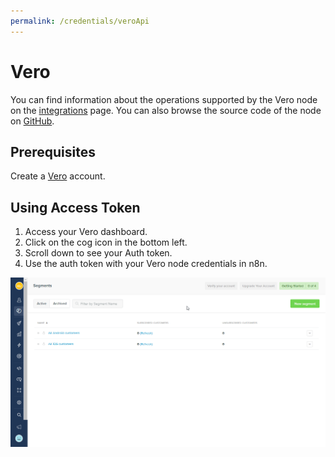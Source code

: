 ```yaml
---
permalink: /credentials/veroApi
---
```


# Vero

You can find information about the operations supported by the Vero node on the [integrations](https://n8n.io/integrations/n8n-nodes-base.vero) page. You can also browse the source code of the node on [GitHub](https://github.com/n8n-io/n8n/tree/master/packages/nodes-base/nodes/Vero).

## Prerequisites

Create a [Vero](https://getvero.com/) account.

## Using Access Token

1. Access your Vero dashboard.
2. Click on the cog icon in the bottom left.
3. Scroll down to see your Auth token.
4. Use the auth token with your Vero node credentials in n8n.

![Getting Vero credentials](./using-access-token.gif)
